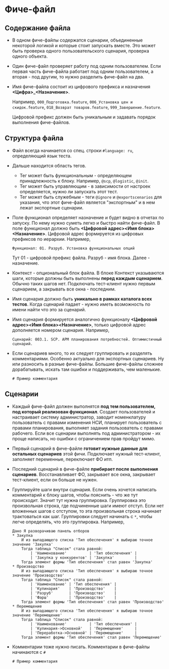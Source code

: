 
# Фиче-файл

## Содержание файла

- В одном фиче-файлы содержатся сценарии, объединенные некоторой логикой и которые стоит запускать вместе. Это может быть проверка одного пользовательского сценария, проверка одного объекта.
- Один фиче-файл проверяет работу под одним пользователем. Если первая часть фиче-файла работает под одним пользователем, а вторая - под другим, то нужно разделить фиче-файл на два.
- Имя фиче-файла состоит из цифрового префикса и назначения **<Цифра>_<Назначение>**.

    Например, `000_Подготовка.feature`, `006_Установка цен и скидок.feature`, `018_Возврат товаров.feature`, `999_Завершение.feature`.

    Цифровой префикс должен быть уникальным и задавать порядок выполнения фиче-файлов.

## Структура файла

- Файл всегда начинается со спец. строки `#language: ru`, определяющий язык теста.
- Дальше находится область тегов.
    - Тег может быть функциональным - определяющем принадлежность к блоку. Например, `@scp`, `@logistic`, `@init`.
    - Тег может быть управляющим - в зависимости от настроек определяется, нужно ли запускать этот тест.
    - Тег может быть служебным - теги `@ignore` и `@exportscenarios` для указания, что этот фиче-файл является "экспортным" и в нем лежат экспортные сценарии.
- Поле функционал определяет назначение и будет видно в отчетах по запуску. По нему нужно суметь легко и быстро найти фиче-файл. В поле функционал должно быть **<Цифровой адрес><Имя блока><Назначение>**. Цифровой адрес формируется из цифровых префиксов по иерархии. Например,

    ```gherkin
    Функционал: 01. Разруб. Установка функциональных опций
    ```
    Тут 01 - цифровой префикс файла. Разруб - имя блока. Далее - назначение.

- Контекст - опциональный блок файла. В блоке Контекст указываются шаги, которые должны быть выполнены **перед каждым сценарием**. Обычно таких шагов нет. Подключать тест-клиент нужно первым сценарием, а закрывать все окна - последним.
- Имя сценария должно быть **уникально в рамках каталога всех тестов**. Когда сценарий падает - нужно иметь возможность по имени найти что это за сценарий.
- Имя сценария формируется аналогично функционалу **<Цифровой адрес><Имя блока><Назначение>**, только цифровой адрес дополняется номером сценария. Например,

    ```gherkin
    Сценарий: 003.1. SCP. АРМ планирования потребностей. Оптимистичный сценарий.
    ```

- Если сценариев много, то их следует группировать и разделять комментариями. Особенно актуально для экспортных сценариев. Ну или разносить в разные фиче-файлы. Большие фиче-файлы сложнее дорабатывать, искать там ошибки и поддерживать, чем маленькие.

    ```gherkin
    # Пример комментария
    ```

## Сценарии

- Каждый фиче-файл должен выполнятся **под тем пользователем, под который реализован функционал**. Создает пользователей и настраивает систему администратор, заводит номенклатуру пользователь с правами изменения НСИ, планирует пользователь с правами планирования, выполняет задания пользователь с правами рабочего. Если все сценарии выполнять под администратором - их проще написать, но ошибки с ограничением прав пройдут мимо.

- Первый сценарий в фиче-файле **готовит нужные данные для остальных сценариев** этой фичи. Подключает нужный тест-клиент, заполняет переменные, переключает ФО итп.
- Последний сценарий в фиче-файле **прибирает после выполнения сценариев**. Восстанавливает ФО, закрывает все окна, закрывает тест-клиент, если он больше не нужен.
- Группируйте шаги внутри сценария. Если очень хочется написать комментарий к блоку шагов, чтобы пояснить - что же тут происходит. Значит тут нужна группировка. Группировка это произвольная строка, где подчиненные шаги имеют отступ. Если нет вложенных шагов с отступом, то эта произвольная строка начинает трактоваться как шаг. Группировки следует начинать с `*`, чтобы легче определять, что это группировка. Например,

    ```gherkin
    Дано Я разворачиваю панель отборов
    * Закупка
    	И из выпадающего списка 'Тип обеспечения' я выбираю точное значение 'Закупка'
        Тогда таблица "Список" стала равной:
            | 'Наименование'          | 'Тип обеспечения' |
            | 'Закупка у конкурентов' | 'Закупка'         |
        Тогда элемент формы 'Тип обеспечения' стал равен 'Закупка'
    * Производство
        И из выпадающего списка 'Тип обеспечения' я выбираю точное значение 'Производство'
        Тогда таблица "Список" стала равной:
            | 'Наименование' | 'Тип обеспечения' |
            | 'Кулинария'    | 'Производство'    |
            | 'Разруб'       | 'Производство'    |
            | 'Фарш'         | 'Производство'    |
        Тогда элемент формы 'Тип обеспечения' стал равен 'Производство'
    * Перемещение
        И из выпадающего списка 'Тип обеспечения' я выбираю точное значение 'Перемещение'
        Тогда таблица "Список" стала равной:
            | 'Наименование'          | 'Тип обеспечения' |
            | 'Кулинария->Основной'   | 'Перемещение'     |
            | 'Переработка->Основной' | 'Перемещение'     |
        Тогда элемент формы 'Тип обеспечения' стал равен 'Перемещение'
    ```

- Комментарии тоже нужно писать. Комментарии в фиче-файлы начинаются с `#`

    ```gherkin
    # Пример комментария
    ```